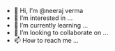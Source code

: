 - 👋 Hi, I’m @neeraj verma
- 👀 I’m interested in ...
- 🌱 I’m currently learning ...
- 💞️ I’m looking to collaborate on ...
- 📫 How to reach me ...

<!---
codepur/codepur is a ✨ special ✨ repository because its `README.md` (this file) appears on your GitHub profile.
You can click the Preview link to take a look at your changes.
--->
